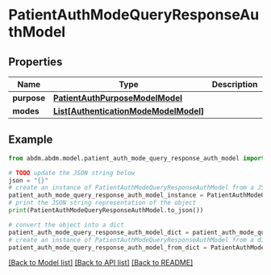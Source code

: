 # PatientAuthModeQueryResponseAuthModel


## Properties

Name | Type | Description | Notes
------------ | ------------- | ------------- | -------------
**purpose** | [**PatientAuthPurposeModelModel**](PatientAuthPurposeModel.md) |  | 
**modes** | [**List[AuthenticationModeModelModel]**](AuthenticationModeModel.md) |  | 

## Example

```python
from abdm.abdm.model.patient_auth_mode_query_response_auth_model import PatientAuthModeQueryResponseAuthModel

# TODO update the JSON string below
json = "{}"
# create an instance of PatientAuthModeQueryResponseAuthModel from a JSON string
patient_auth_mode_query_response_auth_model_instance = PatientAuthModeQueryResponseAuthModel.from_json(json)
# print the JSON string representation of the object
print(PatientAuthModeQueryResponseAuthModel.to_json())

# convert the object into a dict
patient_auth_mode_query_response_auth_model_dict = patient_auth_mode_query_response_auth_model_instance.to_dict()
# create an instance of PatientAuthModeQueryResponseAuthModel from a dict
patient_auth_mode_query_response_auth_model_from_dict = PatientAuthModeQueryResponseAuthModel.from_dict(patient_auth_mode_query_response_auth_model_dict)
```
[[Back to Model list]](../README.md#documentation-for-models) [[Back to API list]](../README.md#documentation-for-api-endpoints) [[Back to README]](../README.md)


